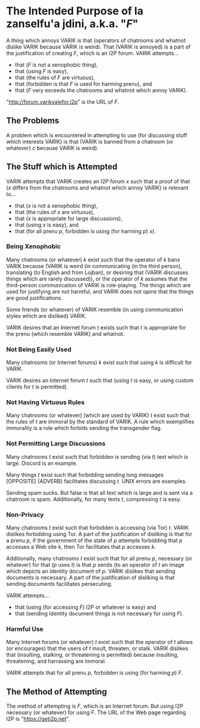 The Intended Purpose of la zanselfu'a jdini, a.k.a. "$F$"
=========================================================

A thing which annoys VARIK is that (operators of chatrooms and whatnot dislike VARIK because VARIK is weird).  That (VARIK is annoyed) is a part of the justification of creating $F$, which is an I2P forum.  VARIK attempts...

* that ($F$ is not a xenophobic thing),
* that (using $F$ is easy),
* that (the rules of $F$ are virtuous),
* that (forbidden is that $F$ is used for harming prenu), and
* that ($F$ very exceeds the chatrooms and whatnot which annoy VARIK).

"http://forum.varikvalefor.i2p" is the URL of $F$.

## The Problems
A problem which is encountered in attempting to use (for discussing stuff which interests VARIK) is that (VARIK is banned from a chatroom (or whatever) $c$ because VARIK is weird).

## The Stuff which is Attempted
VARIK attempts that VARIK creates an I2P forum $x$ such that a proof of that ($x$ differs from the chatrooms and whatnot which annoy VARIK) is relevant to...

* that ($x$ is not a xenophobic thing),
* that (the rules of $x$ are virtuous),
* that ($x$ is appropriate for large discussions),
* that (using $x$ is easy), and
* that (for all prenu $p$, forbidden is using (for harming $p$) $x$).

### Being Xenophobic
Many chatrooms (or whatever) $k$ exist such that the operator of $k$ bans VARIK because (VARIK is weird (in communicating (in the third person), translating (to English and from Lojban), or desiring that (VARIK discusses things which are rarely discussed)), or the operator of $k$ assumes that the third-person communication of VARIK is role-playing.  The things which are used for justifying are not harmful, and VARIK does not opine that the things are good justifications.

Some friends (or whatever) of VARIK resemble (in using communication styles which are disliked) VARIK.

VARIK desires that an Internet forum $t$ exists such that $t$ is appropriate for the prenu (which resemble VARIK) and whatnot.

### Not Being Easily Used
Many chatrooms (or Internet forums) $k$ exist such that using $k$ is difficult for VARIK.

VARIK desires an Internet forum $t$ such that (using $t$ is easy, or using custom clients for $t$ is permitted).

### Not Having Virtuous Rules
Many chatrooms (or whatever) (which are used by VARIK) $t$ exist such that the rules of $t$ are immoral by the standard of VARIK.  A rule which exemplifies immorality is a rule which forbids sending the transgender flag.

### Not Permitting Large Discussions
Many chatrooms $t$ exist such that forbidden is sending (via $t$) text which is large.  Discord is an example.

Many things $t$ exist such that forbidding sending long messages [OPPOSITE] {ADVERB} facilitates discussing $t$.  UNIX errors are examples.

Sending spam sucks.  But false is that all text which is large and is sent via a chatroom is spam.  Additionally, for many texts $t$, compressing $t$ is easy.

### Non-Privacy
Many chatrooms $t$ exist such that forbidden is accessing (via Tor) $t$.  VARIK	dislikes forbidding using Tor.  A part of the justification of disliking is that for a prenu $p$, if the government of the state of $p$ attempts forbidding that $p$ accesses a Web site $k$, then Tor facilitates that $p$ accesses $k$.

Additionally, many chatrooms $t$ exist such that for all prenu $p$, necessary (or whatever) for that ($p$ uses $t$) is that $p$ sends (to an operator of $t$ an image which depicts an identity document of $p$.  VARIK dislikes that sending documents is necessary.  A part of the justification of disliking is that sending documents facilitates persecuting.

VARIK attempts...

* that (using (for accessing $F$) I2P or whatever is easy) and
* that (sending identity document things is not necessary for using $F$).

### Harmful Use
Many Internet forums (or whatever) $t$ exist such that the operator of $t$ allows (or encourages) that the users of $t$ insult, threaten, or stalk.  VARIK dislikes that (insulting, stalking, or threatening is permitted) because insulting, threatening, and harrassing are immoral.

VARIK attempts that for all prenu $p$, forbidden is using (for harming $p$) $F$.

## The Method of Attempting
The method of attempting is $F$, which is an Internet forum.  But using I2P necessary (or whatever) for using $F$.  The URL of the Web page regarding I2P is "https://geti2p.net".
